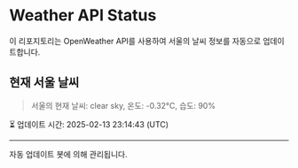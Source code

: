 
# Weather API Status

이 리포지토리는 OpenWeather API를 사용하여 서울의 날씨 정보를 자동으로 업데이트합니다.

## 현재 서울 날씨
> 서울의 현재 날씨: clear sky, 온도: -0.32°C, 습도: 90%

⏳ 업데이트 시간: 2025-02-13 23:14:43 (UTC)

---
자동 업데이트 봇에 의해 관리됩니다.
